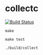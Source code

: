 # collectc

[![Build Status](https://travis-ci.org/cheeseywhiz/collectc.svg?branch=master)](https://travis-ci.org/cheeseywhiz/collectc)

`make`

`make test`

`./build/collect`
